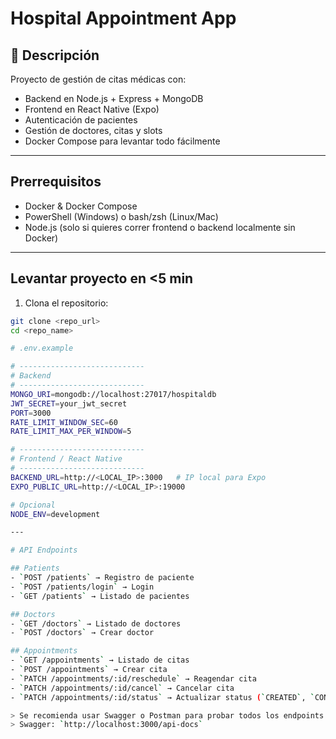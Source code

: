 # Hospital Appointment App

## 🚀 Descripción

Proyecto de gestión de citas médicas con:

- Backend en Node.js + Express + MongoDB
- Frontend en React Native (Expo)
- Autenticación de pacientes
- Gestión de doctores, citas y slots
- Docker Compose para levantar todo fácilmente

---

## Prerrequisitos

- Docker & Docker Compose
- PowerShell (Windows) o bash/zsh (Linux/Mac)
- Node.js (solo si quieres correr frontend o backend localmente sin Docker)

---

## Levantar proyecto en <5 min

1. Clona el repositorio:

```bash
git clone <repo_url>
cd <repo_name>

# .env.example

# ----------------------------
# Backend
# ----------------------------
MONGO_URI=mongodb://localhost:27017/hospitaldb
JWT_SECRET=your_jwt_secret
PORT=3000
RATE_LIMIT_WINDOW_SEC=60
RATE_LIMIT_MAX_PER_WINDOW=5

# ----------------------------
# Frontend / React Native
# ----------------------------
BACKEND_URL=http://<LOCAL_IP>:3000   # IP local para Expo
EXPO_PUBLIC_URL=http://<LOCAL_IP>:19000

# Opcional
NODE_ENV=development

---

# API Endpoints

## Patients
- `POST /patients` → Registro de paciente
- `POST /patients/login` → Login
- `GET /patients` → Listado de pacientes

## Doctors
- `GET /doctors` → Listado de doctores
- `POST /doctors` → Crear doctor

## Appointments
- `GET /appointments` → Listado de citas
- `POST /appointments` → Crear cita
- `PATCH /appointments/:id/reschedule` → Reagendar cita
- `PATCH /appointments/:id/cancel` → Cancelar cita
- `PATCH /appointments/:id/status` → Actualizar status (`CREATED`, `CONFIRMED`, `COMPLETED`)

> Se recomienda usar Swagger o Postman para probar todos los endpoints.
> Swagger: `http://localhost:3000/api-docs`

```
